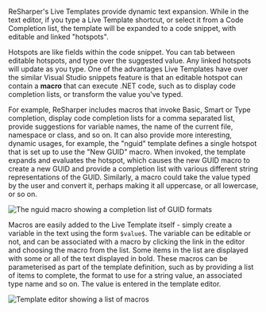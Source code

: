 [//]: # (title: Live Templates)

ReSharper's Live Templates provide dynamic text expansion. While in the text editor, if you type a Live Template shortcut, or select it from a Code Completion list, the template will be expanded to a code snippet, with editable and linked "hotspots".

Hotspots are like fields within the code snippet. You can tab between editable hotspots, and type over the suggested value. Any linked hotspots will update as you type. One of the advantages Live Templates have over the similar Visual Studio snippets feature is that an editable hotspot can contain a **macro** that can execute .NET code, such as to display code completion lists, or transform the value you've typed.

For example, ReSharper includes macros that invoke Basic, Smart or Type completion, display code completion lists for a comma separated list, provide suggestions for variable names, the name of the current file, namespace or class, and so on. It can also provide more interesting, dynamic usages, for example, the "nguid" template defines a single hotspot that is set up to use the "New GUID" macro. When invoked, the template expands and evaluates the hotspot, which causes the new GUID macro to create a new GUID and provide a completion list with various different string representations of the GUID. Similarly, a macro could take the value typed by the user and convert it, perhaps making it all uppercase, or all lowercase, or so on.

![The nguid macro showing a completion list of GUID formats](nguid_macro.png)

Macros are easily added to the Live Template itself - simply create a variable in the text using the form `$value$`. The variable can be editable or not, and can be associated with a macro by clicking the link in the editor and choosing the macro from the list. Some items in the list are displayed with some or all of the text displayed in bold. These macros can be parameterised as part of the template definition, such as by providing a list of items to complete, the format to use for a string value, an associated type name and so on. The value is entered in the template editor.

![Template editor showing a list of macros](template_editor.png)
